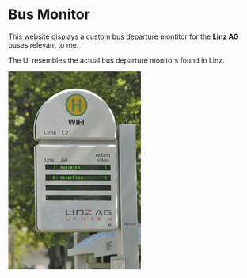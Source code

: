 # Bus Monitor
This website displays a custom bus departure montitor for the **Linz AG** buses relevant to me.

The UI resembles the actual bus departure monitors found in Linz.

![Linz AG bus departure monitor](/doc/monitor.jpg)
